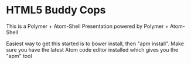 HTML5 Buddy Cops
================

This is a Polymer + Atom-Shell Presentation powered by Polymer + Atom-Shell

Easiest way to get this started is to bower install, then "apm install". Make sure you have the latest Atom code editor installed
which gives you the "apm" tool